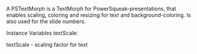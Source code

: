 A PSTextMorph is a TextMorph for PowerSqueak-presentations, that enables scaling, coloring and resizing for text and background-coloring. Is also used for the slide numbers.

Instance Variables
	textScale:		<Number>

textScale
	- scaling factor for text
